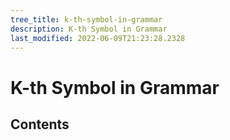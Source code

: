 ```yaml
---
tree_title: k-th-symbol-in-grammar
description: K-th Symbol in Grammar
last_modified: 2022-06-09T21:23:28.2328
---
```


# K-th Symbol in Grammar

## Contents
